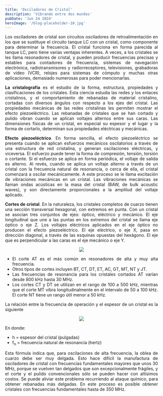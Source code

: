```yaml
---
title: 'Osciladores de Cristal'
description: 'Vibrando entre dos mundos'
pubDate: 'Jun 24 2024'
heroImage: '/blog-placeholder-10.jpg'
---
```


<div style="text-align: justify;">
    <p>
        Los osciladores de cristal son circuitos osciladores de retroalimentación en los que se sustituye el circuito tanque LC con un cristal, como componente para determinar la frecuencia. El cristal funciona en forma parecida al tanque LC, pero tiene varias ventajas inherentes. A veces, a los cristales se les llama resonadores de cristal, y pueden producir frecuencias precisas y estables para contadores de frecuencia, sistemas de navegación electrónica, radiotransmisores y radiorreceptores, televisiones, grabadoras de video (VCR), relojes para sistemas de cómputo y muchas otras aplicaciones, demasiado numerosas para poder     mencionarlas.
    </p>
    <p>
        <b>La cristalografía</b> es el estudio de la forma, estructura, propiedades y clasificaciones de los cristales. Esta ciencia estudia las redes y los enlaces cristalinos, y el comportamiento de rebanadas de material cristalino, cortadas con diversos ángulos con respecto a los ejes del cristal. Las propiedades mecánicas de las redes cristalinas les permiten mostrar el efecto piezoeléctrico. Las rebanadas de cristales que se han cortado y pulido vibran cuando se aplican voltajes alternos entre sus caras. Las dimensiones físicas de un cristal, en especial su espesor y el lugar y la forma de cortarlo, determinan sus propiedades eléctricas y mecánicas.
    </p>
    <p>
        <b>Efecto piezoeléctrico</b>. En forma sencilla, el efecto piezoeléctrico se presenta cuando se aplican esfuerzos mecánicos oscilatorios a través de una estructura de red cristalina, y generan oscilaciones eléctricas, y viceversa. El esfuerzo puede tener la forma de compresión, tensión, torsión o cortante. Si el esfuerzo se aplica en forma periódica, el voltaje de salida es alterno. Al revés, cuando se aplica un voltaje alterno a través de un cristal con la frecuencia natural de resonancia, o cerca de ella, el cristal comenzará a oscilar mecánicamente. A este proceso se le llama excitación de vibraciones mecánicas en un cristal. Las vibraciones mecánicas se llaman ondas acústicas en la masa del cristal (BAW, de bulk acoustic waves), y son directamente proporcionales a la amplitud del voltaje aplicado.
    </p>
    <p>
        <b>Cortes de cristal</b>. En la naturaleza, los cristales completos de cuarzo tienen una sección transversal hexagonal, con extremos en punta. Con un cristal se asocian tres conjuntos de ejes: óptico, eléctrico y mecánico. El eje longitudinal que une a las puntas en los extremos del cristal se llama eje óptico o eje Z. Los voltajes eléctricos aplicados en el eje óptico no producen el efecto piezoeléctrico. El eje eléctrico, o eje X, pasa en dirección diagonal, a través de las esquinas opuestas del hexágono. El eje que es perpendicular a las caras es el eje mecánico o eje Y.
    </p>
    <div style="display: flex; justify-content: center;">
        <img src="/oscilador-7.png"/>
    </div>
    <ul>
        <li>El corte AT es el más común en resonadores de alta y muy alta frecuencia.</li>
        <li>Otros tipos de cortes incluyen BT, CT, DT, ET, AC, GT, MT, NT y JT.</li>
        <li>Las frecuencias de resonancia para los cristales cortados AT varían desde 800 kHz hasta 30 MHz.</li>
        <li>Los cortes CT y DT se utilizan en el rango de 100 a 500 kHz, mientras que el corte MT vibra longitudinalmente en el intervalo de 50 a 100 kHz. El corte NT tiene un rango útil menor a 50 kHz.</li>
    </ul>
    <p>La relación entre la frecuencia de operación y el espesor de un cristal es la siguiente</p>
    <div style="display: flex; justify-content: center;">
        <img src="/ecuaciones-3.png"/>
    </div>
    <p>En donde:</p>
    <ul><li>h = espesor del cristal (pulgadas)</li>
    <li>f<sub>n</sub> = frecuencia natural de resonancia (hertz)</li></ul>
    <p>
        Esta fórmula indica que, para oscilaciones de alta frecuencia, la oblea de cuarzo debe ser muy delgada. Esto hace difícil la manufactura de osciladores de cristal con frecuencias fundamentales mayores que unos 30 MHz, porque se vuelven tan delgados que son excepcionalmente frágiles, y el corte y el pulido convencionales sólo se pueden hacer con altísimos costos. Se puede aliviar este problema recurriendo al ataque químico, para obtener rebanadas más delgadas. En este proceso es posible obtener cristales con frecuencias fundamentales hasta de 350 MHz.
    </p>
</div>
